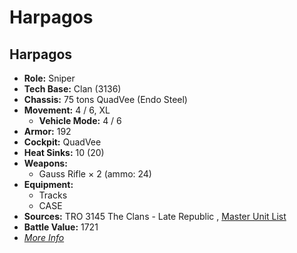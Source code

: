 # Harpagos 

## Harpagos 

- **Role:** Sniper 
- **Tech Base:** Clan (3136) 
- **Chassis:** 75 tons QuadVee (Endo Steel) 
- **Movement:** 4 / 6, XL 
  - **Vehicle Mode:** 4 / 6 
- **Armor:** 192 
- **Cockpit:** QuadVee 
- **Heat Sinks:** 10 (20) 
- **Weapons:** 
  - Gauss Rifle × 2 (ammo: 24) 
- **Equipment:** 
  - Tracks 
  - CASE 
- **Sources:** TRO 3145 The Clans - Late Republic , [Master Unit List](http://masterunitlist.info/Unit/Details/6254) 
- **Battle Value:** 1721 
- [*More Info*](harpagos/harpagos.md) 

